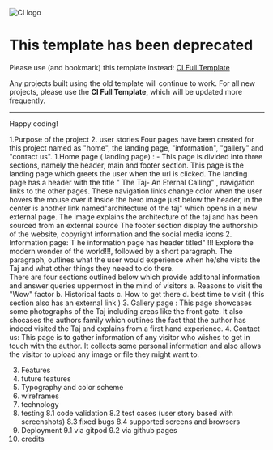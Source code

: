 ![CI logo](https://codeinstitute.s3.amazonaws.com/fullstack/ci_logo_small.png)

# This template has been deprecated

Please use (and bookmark) this template instead: [CI Full Template](https://github.com/Code-Institute-Org/ci-full-template)

Any projects built using the old template will continue to work. For all new projects, please use the **CI Full Template**, which will be updated more frequently.

---
Happy coding!

1.Purpose of the project
2. user stories
Four pages have been created for this project named as "home", the landing page, "information", "gallery" and "contact us".
1.Home page ( landing page) : - 
    This page is divided into three sections, namely the header, main and footer section. This page is the landing page which greets the user when the url is clicked. The landing page has a header with the title " The Taj- An Eternal Calling" , navigation links to the other pages. These navigation links change color when the user hovers the mouse over it 
    Inside the hero image just below the header, in the center is another link named"architecture of the taj" which opens in a new external page. The  image explains the architecture of the taj and has been sourced from an external source 
    The footer section display the authorship of the website, copyright information and the social media icons
2. Information page: T
    he information page has header titled" !!! Explore the modern wonder of the world!!!, followed by a short paragraph. The paragraph, outlines what the user would experience when he/she visits the Taj and what other things they neeed to do there.  
    There are four sections outlined below which provide additonal information and answer queries uppermost in the mind of  visitors 
    a. Reasons to visit the "Wow" factor 
    b. Historical facts 
    c. How to get there 
    d. best time to visit ( this section also has an external link ) 
3. Gallery page : 
    This page showcases some photographs of the Taj including areas like the front gate. 
    It also shocases the authors family which outlines the fact that the author has indeed visited the Taj and explains from a first hand experience. 
4. Contact us:
    This page is to gather information of any visitor who wishes to get in touch with the author. It collects some personal information and also allows the visitor to upload any image or file they might want to. 






3. Features
4. future features
5. Typography and color scheme
6. wireframes
7. technology
8. testing
   8.1 code validation
   8.2 test cases (user story based with screenshots)
   8.3 fixed bugs
   8.4 supported screens and browsers
9. Deployment
   9.1 via gitpod
   9.2 via github pages
10. credits